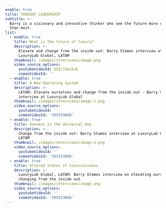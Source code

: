 ```yaml
---
enable: true
title: THOUGHT LEADERSHIP
subtitle: >-
  Barry is a visionary and innovative thinker who see the future more clearly
  than most. 
list:
  - enable: true
    title: What is the future of luxury?
    description: >-
      Elevate and change from the inside out: Barry Stamos interview at
      LuxuryLab Global, LATAM
    thumbnail: /images/interviews/image.png
    video_source_options:
      youtubeVideoId: UIQc7abikzE
      vimeoVideoId: ''
  - enable: true
    title: A New Operating System
    description: >-
      LATAM: Elevate ourselves and change from the inside out - Barry Stamos
      interview at LuxuryLab Global
    thumbnail: /images/interviews/image-1.png
    video_source_options:
      youtubeVideoId: ''
      vimeoVideoId: '395353806'
  - enable: true
    title: Oneness is the Universal Key
    description: >-
      Change from the inside out: Barry Stamos interview at LuxuryLab Global,
      LATAM
    thumbnail: /images/interviews/image-2.png
    video_source_options:
      youtubeVideoId: ''
      vimeoVideoId: '395353806'
  - enable: true
    title: Altered States of Consciousness
    description: >-
      LuxuryLab Global, LATAM: Barry Stamos interview on elevating ourselves and
      changing from the inside out
    thumbnail: /images/interviews/image.png
    video_source_options:
      youtubeVideoId: ''
      vimeoVideoId: '395353806'
---
```


